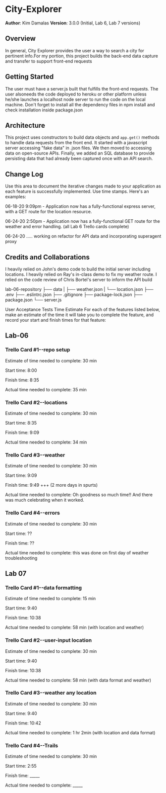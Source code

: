 # City-Explorer

**Author**: Kim Damalas
**Version**: 3.0.0 (Initial, Lab 6, Lab 7 versions)

## Overview
In general, City Explorer provides the user a way to search a city for pertinent info.For my portion, this project builds the back-end data capture and transfer to support front-end requests

## Getting Started
The user must have a server.js built that fulfills the front-end requests.  The user alsoneeds the code deployed to heroku or other platform unless he/she launches a localhost node server to run the code on the local machine. Don't forget to install all the dependency files in npm install and check installation inside package.json

## Architecture
This project uses constructors to build data objects and  `app.get()` methods to handle data requests from the front end. It started with a javascript server accessing "fake data" in .json files.  We then moved to accessing data on open-source APIs.  Finally, we added an SQL database to provide persisting data that had already been captured once with an API search.

## Change Log
Use this area to document the iterative changes made to your application as each feature is successfully implemented. Use time stamps. Here's an examples:

06-18-20 9:09pm - Application now has a fully-functional express server, with a GET route for the location resource.

06-24-20 2:50pm - Application now has a fully-functional  GET route for the weather and error handling. (all Lab 6 Trello cards complete)

06-24-20 ..... working on refactor for API data and incorporating superagent proxy

## Credits and Collaborations
I heavily relied on John's demo code to build the initial server including locations. I heavily relied on Ray's in-class demo to fix my weather route. I relied on the code review of Chris Bortel's server to inform the API build


lab-06-repository
   ├── data
   |     ├── weather.json
   |     └── location.json
   ├── .env
   ├── .eslintrc.json
   ├── .gitignore
   ├── package-lock.json
   ├── package.json
   └── server.js

User Acceptance Tests
Time Estimate
For each of the features listed below, make an estimate of the time it will take you to complete the feature, and record your start and finish times for that feature:

## Lab-06
### Trello Card #1--repo setup

Estimate of time needed to complete: 30 min

Start time: 8:00

Finish time: 8:35

Actual time needed to complete: 35 min


### Trello Card #2--locations

Estimate of time needed to complete: 30 min

Start time: 8:35

Finish time: 9:09

Actual time needed to complete: 34 min


### Trello Card #3--weather

Estimate of time needed to complete: 30 min

Start time: 9:09

Finish time: 9:49 +++ (2 more days in spurts)

Actual time needed to complete: Oh goodness so much time!! And there was 
much celebrating when it worked.


### Trello Card #4--errors

Estimate of time needed to complete: 30 min

Start time: ??

Finish time: ??

Actual time needed to complete: this was done on first day of weather troubleshooting


## Lab 07

### Trello Card #1--data formatting

Estimate of time needed to complete: 15 min

Start time: 9:40

Finish time: 10:38

Actual time needed to complete: 58 min (with location and weather)

### Trello Card #2--user-input location

Estimate of time needed to complete: 30 min

Start time: 9:40

Finish time: 10:38

Actual time needed to complete: 58 min (with data format and weather)

### Trello Card #3--weather any location

Estimate of time needed to complete: 30 min

Start time: 9:40

Finish time: 10:42

Actual time needed to complete: 1 hr 2min (with location and data format)

### Trello Card #4--Trails

Estimate of time needed to complete: 30 min

Start time: 2:55

Finish time: _____

Actual time needed to complete: _____

